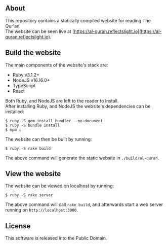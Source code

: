 ## About

This repository contains a statically compiled website for reading The Qur'an. <br>
The website can be seen live at 
[https://al-quran.reflectslight.io](https://al-quran.reflectslight.io).

## Build the website

The main components of the website's stack are:

- Ruby v3.1.2+
- NodeJS v16.16.0+
- TypeScript
- React

Both Ruby, and NodeJS are left to the reader to install. <br>
After installing Ruby, and NodeJS the website's dependencies can be installed:

```
$ ruby -S gem install bundler --no-document
$ ruby -S bundle install
$ npm i
```

The website can then be built by running:

```
$ ruby -S rake build
```

The above command will generate the static website in `./build/al-quran`.

## View the website

The website can be viewed on localhost by running:

```
$ ruby -S rake server
```

The above command will call `rake build`, and afterwards start a web server running 
on `http://localhost:3000`.


## License

This software is released into the Public Domain.



